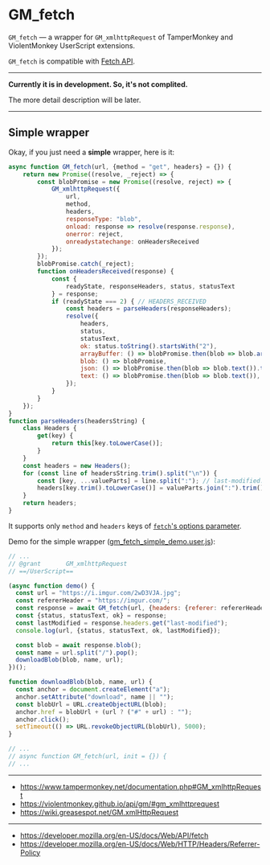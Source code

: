 # GM_fetch

`GM_fetch` — a wrapper for `GM_xmlhttpRequest` of TamperMonkey and ViolentMonkey UserScript extensions.

`GM_fetch` is compatible with [Fetch API](https://developer.mozilla.org/en-US/docs/Web/API/Fetch_API).

---

**Currently it is in development. So, it's not complited.** 

The more detail description will be later.

---

## Simple wrapper

Okay, if you just need a **simple** wrapper, here is it:
```js
async function GM_fetch(url, {method = "get", headers} = {}) {
    return new Promise((resolve, _reject) => {
        const blobPromise = new Promise((resolve, reject) => {
            GM_xmlhttpRequest({
                url,
                method,
                headers,
                responseType: "blob",
                onload: response => resolve(response.response),
                onerror: reject,
                onreadystatechange: onHeadersReceived
            });
        });
        blobPromise.catch(_reject);
        function onHeadersReceived(response) {
            const {
                readyState, responseHeaders, status, statusText
            } = response;
            if (readyState === 2) { // HEADERS_RECEIVED
                const headers = parseHeaders(responseHeaders);
                resolve({
                    headers,
                    status,
                    statusText,
                    ok: status.toString().startsWith("2"),
                    arrayBuffer: () => blobPromise.then(blob => blob.arrayBuffer()),
                    blob: () => blobPromise,
                    json: () => blobPromise.then(blob => blob.text()).then(text => JSON.parse(text)),
                    text: () => blobPromise.then(blob => blob.text()),
                });
            }
        }
    });
}
function parseHeaders(headersString) {
    class Headers {
        get(key) {
            return this[key.toLowerCase()];
        }
    }
    const headers = new Headers();
    for (const line of headersString.trim().split("\n")) {
        const [key, ...valueParts] = line.split(":"); // last-modified: Fri, 21 May 2021 14:46:56 GMT
        headers[key.trim().toLowerCase()] = valueParts.join(":").trim();
    }
    return headers;
}
```
It supports only `method` and `headers` keys of [`fetch`'s options parameter](https://developer.mozilla.org/en-US/docs/Web/API/fetch#parameters).

Demo for the simple wrapper ([gm_fetch_simple_demo.user.js](https://github.com/AlttiRi/gm_fetch/raw/master/gm_fetch_simple_demo.user.js)):
```js
// ...
// @grant       GM_xmlhttpRequest
// ==/UserScript==

(async function demo() {
  const url = "https://i.imgur.com/2wD3VJA.jpg";
  const refererHeader = "https://imgur.com/";
  const response = await GM_fetch(url, {headers: {referer: refererHeader}});
  const {status, statusText, ok} = response;
  const lastModified = response.headers.get("last-modified");
  console.log(url, {status, statusText, ok, lastModified});

  const blob = await response.blob();
  const name = url.split("/").pop();
  downloadBlob(blob, name, url);
})();

function downloadBlob(blob, name, url) {
  const anchor = document.createElement("a");
  anchor.setAttribute("download", name || "");
  const blobUrl = URL.createObjectURL(blob);
  anchor.href = blobUrl + (url ? ("#" + url) : "");
  anchor.click();
  setTimeout(() => URL.revokeObjectURL(blobUrl), 5000);
}

// ...
// async function GM_fetch(url, init = {}) {
// ...
```

---

- https://www.tampermonkey.net/documentation.php#GM_xmlhttpRequest
- https://violentmonkey.github.io/api/gm/#gm_xmlhttprequest
- https://wiki.greasespot.net/GM.xmlHttpRequest

---

- https://developer.mozilla.org/en-US/docs/Web/API/fetch
- https://developer.mozilla.org/en-US/docs/Web/HTTP/Headers/Referrer-Policy

